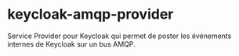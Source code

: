 # keycloak-amqp-provider

Service Provider pour Keycloak qui permet de poster les événements internes de Keycloak sur un bus AMQP.
